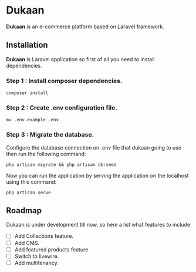 # Dukaan
**Dukaan** is an e-commerce platform based on Laravel framework.

## Installation
**Dukaan** is Laravel application so first of all you need to install dependencies.

### Step 1 : Install composer dependencies. 
```
composer install
```
### Step 2 : Create .env configuration file.
```
mv .env.example .env
```
### Step 3 : Migrate the database.
Configure the database connection on .env file that dukaan going to use
then run the following command:
```
php artisan migrate && php artisan db:seed
```
Now you can run the application by serving the application on the localhost using this command:
```
php artisan serve
```
## Roadmap
Dukaan is under development till now, so here a list what features to include 
- [ ] Add Collections feature.
- [ ] Add CMS.
- [ ] Add featured products feature.
- [ ] Switch to livewire.
- [ ] Add multitenancy.